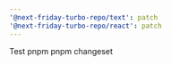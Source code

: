 ```yaml
---
'@next-friday-turbo-repo/text': patch
'@next-friday-turbo-repo/react': patch
---
```


Test pnpm pnpm changeset
